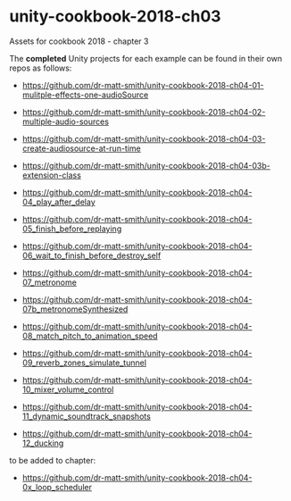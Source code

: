 # unity-cookbook-2018-ch03
Assets for cookbook 2018 - chapter 3

The **completed** Unity projects for each example can be found in their own repos as follows:

- https://github.com/dr-matt-smith/unity-cookbook-2018-ch04-01-mulitple-effects-one-audioSource

- https://github.com/dr-matt-smith/unity-cookbook-2018-ch04-02-multiple-audio-sources

- https://github.com/dr-matt-smith/unity-cookbook-2018-ch04-03-create-audiosource-at-run-time

- https://github.com/dr-matt-smith/unity-cookbook-2018-ch04-03b-extension-class

- https://github.com/dr-matt-smith/unity-cookbook-2018-ch04-04_play_after_delay

- https://github.com/dr-matt-smith/unity-cookbook-2018-ch04-05_finish_before_replaying

- https://github.com/dr-matt-smith/unity-cookbook-2018-ch04-06_wait_to_finish_before_destroy_self

- https://github.com/dr-matt-smith/unity-cookbook-2018-ch04-07_metronome

- https://github.com/dr-matt-smith/unity-cookbook-2018-ch04-07b_metronomeSynthesized

- https://github.com/dr-matt-smith/unity-cookbook-2018-ch04-08_match_pitch_to_animation_speed

- https://github.com/dr-matt-smith/unity-cookbook-2018-ch04-09_reverb_zones_simulate_tunnel

- https://github.com/dr-matt-smith/unity-cookbook-2018-ch04-10_mixer_volume_control

- https://github.com/dr-matt-smith/unity-cookbook-2018-ch04-11_dynamic_soundtrack_snapshots

- https://github.com/dr-matt-smith/unity-cookbook-2018-ch04-12_ducking

to be added to chapter:


- https://github.com/dr-matt-smith/unity-cookbook-2018-ch04-0x_loop_scheduler

